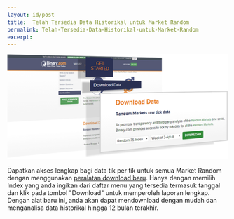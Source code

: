 ```yaml
---
layout: id/post
title:  Telah Tersedia Data Historikal untuk Market Random 
permalink: Telah-Tersedia-Data-Historikal-untuk-Market-Random 
excerpt:
---
```


[![](/post_images/24673887_orig.png)](https://www.binary.com/get-started/random-markets?l=ID&utm_medium=social&utm_source=blog&utm_content=whatsnew#random_download)

Dapatkan akses lengkap bagi data tik per tik untuk semua Market Random dengan menggunakan [peralatan download baru](https://www.binary.com/get-started/random-markets?l=ID&utm_medium=social&utm_source=blog&utm_content=whatsnew#random_download). Hanya dengan memilih Index yang anda ingikan dari daftar menu yang tersedia termasuk tanggal dan klik pada tombol "Download" untuk memperoleh laporan lengkap. Dengan alat baru ini, anda akan dapat mendownload dengan mudah dan menganalisa data historikal hingga 12 bulan terakhir.

